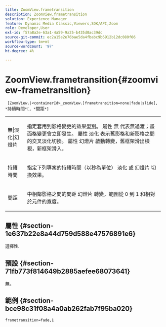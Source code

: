 ```yaml
---
title: ZoomView.frametransition
description: ZoomView.frametransition
solution: Experience Manager
feature: Dynamic Media Classic,Viewers,SDK/API,Zoom
role: Developer,User
exl-id: f57a8a2e-63a1-4a59-9a25-b435d0ac39dc
source-git-commit: ec2a15e2e76bae5da4fbabc9b6912b12dc080f66
workflow-type: tm+mt
source-wordcount: '97'
ht-degree: 4%

---
```


# ZoomView.frametransition{#zoomview-frametransition}

` [ZoomView.|<containerId>_zoomView.]frametransition=none|fade|slide[, *`持續時間`*[, *`間距`*]`

<table id="table_D5992FCFF26046079089652B211BB6C5"> 
 <tbody> 
  <tr> 
   <td colname="col1"> <p> <span class="codeph"> 無|淡化|幻燈片 </span> </p> </td> 
   <td colname="col2"> <p>指定套用到影格變更的效果型別。 屬性 <span class="codeph"> 無 </span> 代表無過渡；畫面格變更會立即發生。 屬性 <span class="codeph"> 淡化 </span> 表示舊影格和新影格之間的交叉淡化切換。 屬性 <span class="codeph"> 幻燈片 </span> 啟動轉變，舊框架滑出檢視，新框架滑入。 </p> </td> 
  </tr> 
  <tr> 
   <td colname="col1"> <p> <span class="codeph"> <span class="varname"> 持續時間 </span> </span> </p> </td> 
   <td colname="col2"> <p>指定下列專案的持續時間（以秒為單位） <span class="codeph"> 淡化 </span> 或 <span class="codeph"> 幻燈片 </span> 切換效果。 </p> </td> 
  </tr> 
  <tr> 
   <td colname="col1"> <p> <span class="codeph"> <span class="varname"> 間距 </span> </span> </p> </td> 
   <td colname="col2"> <p>中相鄰影格之間的間距 <span class="codeph"> 幻燈片 </span> 轉變，範圍從 <span class="codeph"> 0 </span> 到 <span class="codeph"> 1 </span> 和相對於元件的寬度。 </p> </td> 
  </tr> 
 </tbody> 
</table>

## 屬性 {#section-1e637b22e8a44d759d588e47576891e6}

選擇性.

## 預設 {#section-71fb773f814649b2885aefee68073641}

無。

## 範例 {#section-bce98c31f08a4a0ab262fab7f95ba020}

`frametransition=fade,1`
